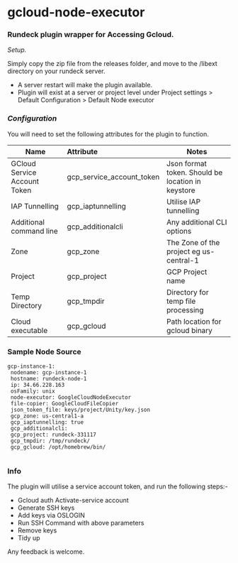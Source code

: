 # gcloud-node-executor

### Rundeck plugin wrapper for Accessing Gcloud.



*Setup.*

Simply copy the zip file from the releases folder, and move to the /libext directory on your rundeck server.

- A server restart will make the plugin available.
- Plugin will exist at a server or project level under Project settings > Default Configuration > Default Node executor



### *Configuration*

You will need to set the following attributes for the plugin to function.

| Name                         | Attribute                 | Notes                                             |
| ---------------------------- | :------------------------ | ------------------------------------------------- |
| GCloud Service Account Token | gcp_service_account_token | Json format token. Should be location in keystore |
| IAP Tunnelling               | gcp_iaptunnelling         | Utilise IAP tunnelling                            |
| Additional command line      | gcp_additionalcli         | Any additional CLI options                        |
| Zone                         | gcp_zone                  | The Zone of the project eg us-central-1           |
| Project                      | gcp_project               | GCP Project name                                  |
| Temp Directory               | gcp_tmpdir                | Directory for temp file processing                |
| Cloud executable             | gcp_gcloud                | Path location for gcloud binary                   |



### Sample Node Source 

```
gcp-instance-1:
 nodename: gcp-instance-1
 hostname: rundeck-node-1
 ip: 34.66.228.163
 osFamily: unix
 node-executor: GoogleCloudNodeExecutor
 file-copier: GoogleCloudFileCopier
 json_token_file: keys/project/Unity/key.json
 gcp_zone: us-central1-a
 gcp_iaptunnelling: true
 gcp_additionalcli:
 gcp_project: rundeck-331117
 gcp_tmpdir: /tmp/rundeck/
 gcp_gcloud: /opt/homebrew/bin/


```

### Info

The plugin will utilise a service account token, and run the following steps:-

- Gcloud auth Activate-service account
- Generate SSH keys
- Add keys via OSLOGIN
- Run SSH Command with above parameters
- Remove keys
- Tidy up



Any feedback is welcome.



